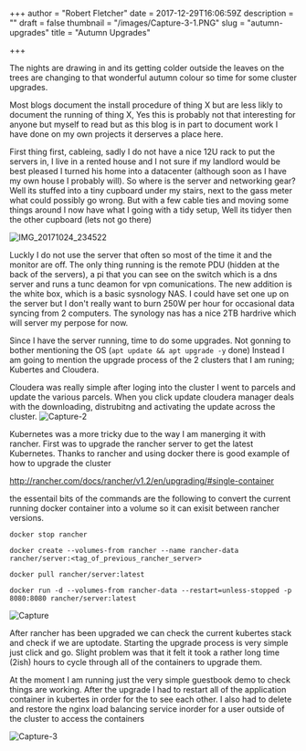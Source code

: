 +++
author = "Robert Fletcher"
date = 2017-12-29T16:06:59Z
description = ""
draft = false
thumbnail = "/images/Capture-3-1.PNG"
slug = "autumn-upgrades"
title = "Autumn Upgrades"

+++


The nights are drawing in and its getting colder outside the leaves on the trees are changing to that wonderful autumn colour so time for some cluster upgrades. 

Most blogs document the install procedure of thing X but are less likly to document the running of thing X, Yes this is probably not that interesting for anyone but myself to read but as this blog is in part to document work I have done on my own projects it derserves a place here. 

First thing first, cableing, sadly I do not have a nice 12U rack to put the servers in, I live in a rented house and I not sure if my landlord would be best pleased I turned his home into a datacenter (although soon as I have my own house I probably will). So where is the server and networking gear? Well its stuffed into a tiny cupboard under my stairs, next to the gass meter what could possibly go wrong. But with a few cable ties and moving some things around I now have what I going with a tidy setup, Well its tidyer then the other cupboard (lets not go there) 

![IMG_20171024_234522](/images/IMG_20171024_234522.jpg)

Luckly I do not use the server that often so most of the time it and the monitor are off. The only thing running is the remote PDU (hidden at the back of the servers), a pi that you can see on the switch which is a dns server and runs a tunc deamon for vpn comunications. The new addition is the white box, which is a basic sysnology NAS. I could have set one up on the server but I don't really want to burn 250W per hour for occasional data syncing from 2 computers. The synology nas has a nice 2TB hardrive which will server my perpose for now. 

Since I have the server running, time to do some upgrades. Not gonning to bother mentioning the OS (`apt update && apt upgrade -y` done) Instead I am going to mention the upgrade process of the 2 clusters that I am runing; Kubertes and Cloudera.

Cloudera was really simple after loging into the cluster I went to parcels and update the various parcels. When you click update cloudera manager deals with the downloading, distrubitng and activating the update across the cluster.
![Capture-2](/images/Capture-2.PNG)

Kubernetes was a more tricky due to the way I am manerging it with rancher. First was to upgrade the rancher server to get the latest Kubernetes. Thanks to rancher and using docker  there is good example of how to upgrade the cluster 

http://rancher.com/docs/rancher/v1.2/en/upgrading/#single-container

the essentail bits of the commands are the following to convert the current running docker container into a volume so it can exisit between rancher versions.

```
docker stop rancher

docker create --volumes-from rancher --name rancher-data rancher/server:<tag_of_previous_rancher_server>

docker pull rancher/server:latest

docker run -d --volumes-from rancher-data --restart=unless-stopped -p 8080:8080 rancher/server:latest

```

![Capture](/images/Capture.PNG)

After rancher has been upgraded we can check the current kubertes stack and check if we are uptodate. Starting the upgrade process is very simple just click and go. Slight problem was that it felt it took a rather long time (2ish) hours to cycle through all of the containers to upgrade them.

At the moment I am running just the very simple guestbook demo to check things are working. After the upgrade I had to restart all of the application container in kubertes in order for the to see each other. I also had to delete and restore the nginx load balancing service inorder for a user outside of the cluster to access the containers




![Capture-3](/images/Capture-3.PNG)

